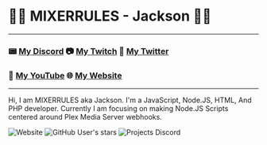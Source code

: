# 👨‍💻	MIXERRULES - Jackson :man_mechanic:
---
### :pager: [My Discord](https://discord.gg/rHVt5NBrV6) :camera: [My Twitch](https://twitch.tv/MIXERRULES) :iphone: [My Twitter](https://twitter.com/MIXERRULES) 
### :movie_camera: [My YouTube](www.youtube.com/mixerdagamer) 🌐 [My Website](https://MIXERRULES.Me) 
---
Hi, I am MIXERRULES aka Jackson. I'm a JavaScript, Node.JS, HTML, And PHP developer. Currently I am focusing on making Node.JS Scripts centered around Plex Media Server webhooks. 

![Website](https://img.shields.io/website?down_color=red&down_message=offline&label=Website%20Status&up_message=online&url=https%3A%2F%2Fmixerrules.me) ![GitHub User's stars](https://img.shields.io/github/stars/MIXERRULES?color=Green&label=Total%20Stars) ![Projects Discord](https://img.shields.io/discord/919033523912974337?label=Project%20Discord) 
